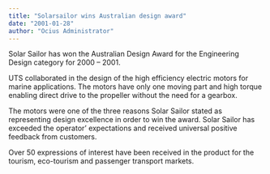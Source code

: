 ```yaml
---
title: "Solarsailor wins Australian design award"
date: "2001-01-28"
author: "Ocius Administrator"
---
```


Solar Sailor has won the Australian Design Award for the Engineering Design category for 2000 – 2001.

UTS collaborated in the design of the high efficiency electric motors for marine applications. The motors have only one moving part and high torque enabling direct drive to the propeller without the need for a gearbox.

The motors were one of the three reasons Solar Sailor stated as representing design excellence in order to win the award. Solar Sailor has exceeded the operator’ expectations and received universal positive feedback from customers.

Over 50 expressions of interest have been received in the product for the tourism, eco-tourism and passenger transport markets.

